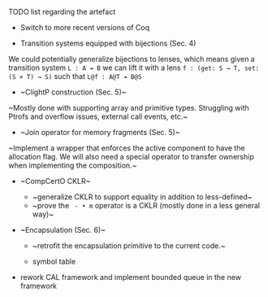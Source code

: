 TODO list regarding the artefact

* Switch to more recent versions of Coq

* Transition systems equipped with bijections (Sec. 4)

We could potentially generalize bijections to lenses, which means given a
transition system `L : A ↠ B` we can lift it with a lens `f : (get: S → T, set:
(S × T) → S)` such that `L@f : A@T ↠ B@S`

* ~ClightP construction (Sec. 5)~

~Mostly done with supporting array and primitive types. Struggling with Ptrofs
and overflow issues, external call events, etc.~

* ~Join operator for memory fragments (Sec. 5)~

~Implement a wrapper that enforces the active component to have the allocation
flag. We will also need a special operator to transfer ownership when
implementing the composition.~

* ~CompCertO CKLR~

    * ~generalize CKLR to support equality in addition to less-defined~
    * ~prove the ` - • m` operator is a CKLR (mostly done in a less general way)~

* ~Encapsulation (Sec. 6)~

    - ~retrofit the encapsulation primitive to the current code.~

    - symbol table

* rework CAL framework and implement bounded queue in the new framework
